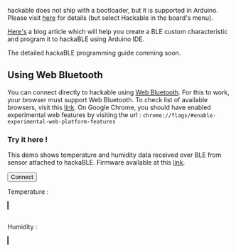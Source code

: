  

hackable does not ship with a bootloader, but it is supported in Arduino. Please visit [here](https://github.com/electronut/ElectronutLabs-bluey#Arduino) for details (but select Hackable in the board's menu).

[Here's](https://electronut.in/using-hackable-with-arduino/) a blog article which will help you create a BLE custom characteristic and program it to hackaBLE using Arduino IDE.

The detailed hackaBLE programming guide comming soon.  

## Using Web Bluetooth

You can connect directly to hackable using [Web Bluetooth](https://webbluetoothcg.github.io/web-bluetooth/). For this to work, your browser must support Web Bluetooth. To check list of available browsers, visit this [link](https://developer.mozilla.org/en-US/docs/Web/API/Web_Bluetooth_API#Browser_compatibility). On Google Chrome, you should have enabled experimental web features by visiting the url :
```chrome://flags/#enable-experimental-web-platform-features```

### Try it here !

This demo shows temperature and humidity data received over BLE from sensor attached to hackaBLE. Firmware available at this [link](https://gitlab.com/electronutlabs-public/electronutlabs-hackable/tree/master/code/zephyr_ble_th).

<p id="status_p"></p>
<button data-md-color-primary="light-blue" id="connect">Connect</button>
<br>
<p>
    Temperature : <span id="temp_text"></span>
</p>
<canvas style="border: 1px solid black;" id="temperature" width="400" height="100"></canvas>
<br>
<br>
<p>
    Humidity : <span id="hum_text"></span>
</p>
<canvas style="border: 1px solid black;" id="humidity" width="400" height="100"></canvas>
<script src="https://cdnjs.cloudflare.com/ajax/libs/smoothie/1.34.0/smoothie.js"></script>
<script src="./code/web-bluetooth-demo/index.js"></script>